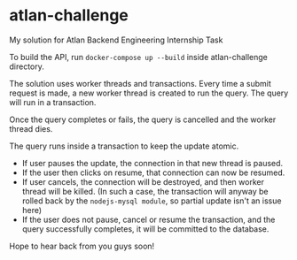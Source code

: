 # atlan-challenge
My solution for Atlan Backend Engineering Internship Task

To build the API, run ```docker-compose up --build```  inside atlan-challenge directory.

The solution uses worker threads and transactions. Every time a submit request is made, a new worker thread is created to run the query. The query will run in a transaction. 

Once the query completes or fails, the query is cancelled and the worker thread dies.

The query runs inside a transaction to keep the update atomic. 
- If user pauses the update, the connection in that new thread is paused.
- If the user then clicks on resume, that connection can now be resumed.
- If user cancels, the connection will be destroyed, and then worker thread will be killed. 
    (In such a case, the transaction will anyway be rolled back by the ```nodejs-mysql module```, so partial update isn't an issue here)
- If the user does not pause, cancel or resume the transaction, and the query successfully completes, it will be committed to the database.
    
 Hope to hear back from you guys soon!
